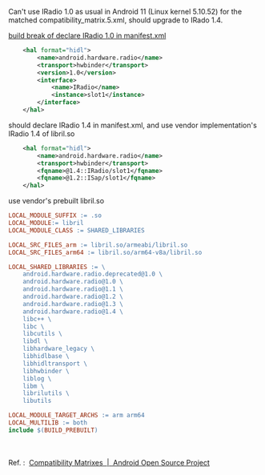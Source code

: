 Can't use IRadio 1.0 as usual in Android 11 (Linux kernel 5.10.52) for the matched compatibility_matrix.5.xml, should upgrade to IRado 1.4.

[build break of declare IRadio 1.0 in manifest.xml](https://github.com/tingkts/Android-Telephony/blob/main/compatibility_matrix.5.xml%20requires%20IRadio1.4/make_log_requires_IRadio1.4.txt)
``` xml
    <hal format="hidl">
        <name>android.hardware.radio</name>
        <transport>hwbinder</transport>
        <version>1.0</version>
        <interface>
            <name>IRadio</name>
            <instance>slot1</instance>
        </interface>
    </hal>
```

should declare IRadio 1.4 in manifest.xml, and use vendor implementation's IRadio 1.4 of libril.so
``` xml
    <hal format="hidl">
        <name>android.hardware.radio</name>
        <transport>hwbinder</transport>
        <fqname>@1.4::IRadio/slot1</fqname>
        <fqname>@1.2::ISap/slot1</fqname>
    </hal>
```
use vendor's prebuilt libril.so
``` Makefile
LOCAL_MODULE_SUFFIX := .so
LOCAL_MODULE:= libril
LOCAL_MODULE_CLASS := SHARED_LIBRARIES

LOCAL_SRC_FILES_arm := libril.so/armeabi/libril.so
LOCAL_SRC_FILES_arm64 := libril.so/arm64-v8a/libril.so

LOCAL_SHARED_LIBRARIES := \
    android.hardware.radio.deprecated@1.0 \
    android.hardware.radio@1.0 \
    android.hardware.radio@1.1 \
    android.hardware.radio@1.2 \
    android.hardware.radio@1.3 \
    android.hardware.radio@1.4 \
    libc++ \
    libc \
    libcutils \
    libdl \
    libhardware_legacy \
    libhidlbase \
    libhidltransport \
    libhwbinder \
    liblog \
    libm \
    librilutils \
    libutils

LOCAL_MODULE_TARGET_ARCHS := arm arm64
LOCAL_MULTILIB := both
include $(BUILD_PREBUILT)
```

</br></br>
Ref.&nbsp;:&nbsp;&nbsp;[Compatibility Matrixes  |  Android Open Source Project](https://source.android.google.cn/devices/architecture/vintf/comp-matrices)
